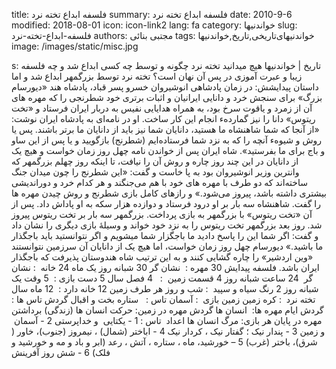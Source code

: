 title: فلسفه ابداع تخته نرد
summary: فلسفه ابداع تخته نرد
date: 2010-9-6
modified: 2018-08-01
icon:  icon-link2
lang: fa
category: خواندنیها
slug: فلسفه-ابداع-تخته-نرد
authors: مجتبی بنائی
tags: خواندنیهای‌تاریخی,تاریخ,خواندنیها
image: /images/static/misc.jpg

s: تاریخ | خواندنیها      هیچ میدانید تخته نرد چگونه و   توسط چه کسی ابداع شد  و چه فلسفه زیبا و عبرت   آموزی در پس آن نهان است؟  تخته نرد توسط بزرگمهر   ابداع  شد و اما داستان پیدایشش:  در زمان پادشاهی انوشیروان   خسرو پسر قباد، پادشاه  هند «دیورسام بزرگ» برای   سنجش خرد و دانایی ایرانیان و اثبات برتری خود شطرنجی  را که مهره های آن از زمرد و یاقوت سرخ بود، به همراه هدایایی نفیس به   دربار  ایران فرستاد و «تخت ریتوس» دانا را نیز   گماردهء انجام این کار ساخت.  او  در نامه‌ای به پادشاه   ایران نوشت: «از آنجا که شما شاهنشاه ما هستید، دانایان  شما نیز باید از دانایان ما برتر باشند. پس یا روش و شیوهء آنچه را که   به نزد  شما فرستاده‌ایم (شطرنج) بازگویید و یا پس از   این ساو و باج برای ما بفرستید».  شاه ایران پس از خواندن نامه   چهل روز زمان خواست و هیچ یک از دانایان در این چند  روز چاره و روش آن را نیافت، تا اینکه روز چهلم بزرگمهر كه وانترین وزیر  انوشیروان بود به پا خاست و گفت: «این شطرنج را چون میدان جنگ ساخته‌اند   كه دو  طرف با مهره های خود با هم می‌جنگند و هر كدام   خرد و دوراندیشی بیشتری داشته  باشد، پیروز می‌شود.»   و رازهای کامل بازی شطرنج و روش چیدن مهره ها را گفت.  شاهنشاه سه بار بر او درود   فرستاد و دوازده هزار سکه به او پاداش داد. پس از آن  «تخت ریتوس» با بزرگمهر به بازی پرداخت. بزرگمهر سه بار بر تخت ریتوس   پیروز شد.   روز بعد بزرگمهر   تخت ریتوس را به نزد خود خواند و وسیلۀ بازی دیگری را نشان  داد و گفت: اگر شما این را پاسخ دادید ما باجگزار شما میشویم و اگر   نتوانستید  باید باجگذار ما باشید.» دیورسام چهل   روز زمان خواست، اما هیچ یک از دانایان آن  سرزمین   نتوانستند «وین اردشیر» را چاره گشایی کنند و به این ترتیب شاه هندوستان  پذیرفت كه باجگذار ایران باشد.        فلسفه پیدایش       30  مهره :  نشان گر 30 شبانه روز یک ماه  24 خانه  :  نشان گر  24 ساعت شبانه روز  4  قسمت    زمین  :   4 فصل سال  5 دست بازی :  5 وقت  یک شبانه روز  2 رنگ سیاه و سپید  : شب و روز  هر طرف زمین 12 خانه دارد :     12  ماه سال  تخته نرد  : کره زمین  زمین بازی  : آسمان  تاس :   ستاره بخت و  اقبال  گردش تاس ها : گردش ایام  مهره ها:  انسان ها  گردش مهره در زمین:  حرکت انسان ها (زندگی)  برداشتن مهره در پایان هر    بازی: مرگ انسان  ها         اعداد  تاس :      1 -  یکتایی  و خداپرستی      2 - آسمان  و زمین      3 - پندار نیک ؛ گفتار نیک ، کردار   نیک      4 - اباختر (شمال) ، نیمروز   (جنوب)، خاور ( شرق)، باختر (غرب)      5 –  خورشید، ماه ، ستاره ، آتش ، رعد (ابر و باد و مه و خورشید و فلک)      6 -   شش روز  آفرینش